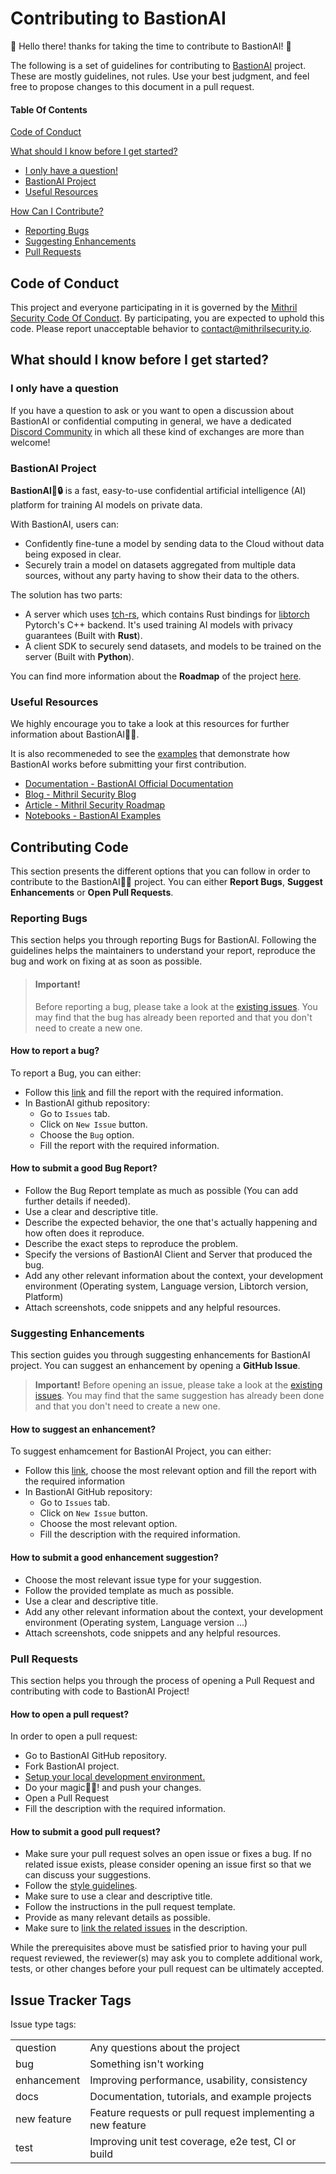 # Contributing to BastionAI
🎉 Hello there! thanks for taking the time to contribute to BastionAI! 🎉 

The following is a set of guidelines for contributing to [BastionAI](https://github.com/mithril-security/bastionai) project. These are mostly guidelines, not rules. Use your best judgment, and feel free to propose changes to this document in a pull request.

#### Table Of Contents
[Code of Conduct](#code-of-conduct)

[What should I know before I get started?](#what-should-i-know-before-i-get-started)
  * [I only have a question!](#i-only-have-a-question)
  * [BastionAI Project](#bastionai-project)
  * [Useful Resources](#useful-resources)

[How Can I Contribute?](#how-can-i-contribute)
  * [Reporting Bugs](#reporting-bugs)
  * [Suggesting Enhancements](#suggesting-enhancements)
  * [Pull Requests](#pull-requests)

## Code of Conduct

This project and everyone participating in it is governed by the [Mithril Security Code Of Conduct](CODE_OF_CONDUCT.md). By participating, you are expected to uphold this code. Please report unacceptable behavior to [contact@mithrilsecurity.io](mailto:contact@mithrilsecurity.io).

## What should I know before I get started?

### I only have a question
If you have a question to ask or you want to open a discussion about BastionAI or confidential computing in general, we have a dedicated [Discord Community](https://discord.gg/TxEHagpWd4) in which all these kind of exchanges are more than welcome!

### BastionAI Project

**BastionAI🚀🔒** is a fast, easy-to-use confidential artificial intelligence (AI) platform for training AI models on private data.

With BastionAI, users can:

- Confidently fine-tune a model by sending data to the Cloud without data being exposed in clear.
- Securely train a model on datasets aggregated from multiple data sources, without any party having to show their data to the others.

The solution has two parts:
- A server which uses [tch-rs](), which contains Rust bindings for [libtorch]() Pytorch's C++ backend. It's used training AI models with privacy guarantees (Built with **Rust**).
- A client SDK to securely send datasets, and models to be trained on the server (Built with **Python**).

You can find more information about the **Roadmap** of the project [here](https://blog.mithrilsecurity.io/our-roadmap-at-mithril-security/#bastionai).

### Useful Resources

We highly encourage you to take a look at this resources for further information about BastionAI🚀🔐. 

It is also recommeneded to see the [examples](https://github.com/mithril-security/bastionai/tree/master/examples) that demonstrate how BastionAI works before submitting your first contribution. 

* [Documentation - BastionAI Official Documentation](https://bastionai.mithrilsecurity.io)
* [Blog - Mithril Security Blog](https://blog.mithrilsecurity.io/)
* [Article - Mithril Security Roadmap](https://blog.mithrilsecurity.io/our-roadmap-at-mithril-security/)
* [Notebooks - BastionAI Examples](https://github.com/mithril-security/bastionai/tree/master/examples)

## Contributing Code
This section presents the different options that you can follow in order to contribute to the  BastionAI🚀🔐 project. You can either **Report Bugs**, **Suggest Enhancements** or **Open Pull Requests**.

### Reporting Bugs
This section helps you through reporting Bugs for BastionAI. Following the guidelines helps the maintainers to understand your report, reproduce the bug and work on fixing at as soon as possible. 

> #### Important!
> Before reporting a bug, please take a look at the [existing issues](https://github.com/mithril-security/bastionai/issues). You may find that the bug has already been reported and that you don't need to create a new one.

#### How to report a bug? 
To report a Bug, you can either:
- Follow this [link](https://github.com/mithril-security/bastionai/issues/new?assignees=&labels=&template=bug-report.md&title=) and fill the report with the required information.
- In BastionAI github repository:
  * Go to `Issues` tab.
  * Click on `New Issue` button.
  * Choose the `Bug` option.
  * Fill the report with the required information.

#### How to submit a good Bug Report?
- Follow the Bug Report template as much as possible (You can add further details if needed).
- Use a clear and descriptive title.
- Describe the expected behavior, the one that's actually happening and how often does it reproduce.
- Describe the exact steps to reproduce the problem.
- Specify the versions of BastionAI Client and Server that produced the bug.
- Add any other relevant information about the context, your development environment (Operating system, Language version, Libtorch version, Platform)
- Attach screenshots, code snippets and any helpful resources.  

### Suggesting Enhancements 
This section guides you through suggesting enhancements for BastionAI project. You can suggest an enhancement by opening a **GitHub Issue**. 

> **Important!**
> Before opening an issue, please take a look at the [existing issues](https://github.com/mithril-security/bastionai/issues). You may find that the same suggestion has already been done and that you don't need to create a new one.

#### How to suggest an enhancement? 
To suggest enhamcement for BastionAI Project, you can either:

- Follow this [link](https://github.com/mithril-security/bastionai/issues/new/choose), choose the most relevant option and fill the report with the required information
- In BastionAI GitHub repository:
  * Go to `Issues` tab.
  * Click on `New Issue` button.
  * Choose the most relevant option.
  * Fill the description with the required information.

#### How to submit a good enhancement suggestion?
- Choose the most relevant issue type for your suggestion.
- Follow the provided template as much as possible.
- Use a clear and descriptive title.
- Add any other relevant information about the context, your development environment (Operating system, Language version ...)
- Attach screenshots, code snippets and any helpful resources. 

### Pull Requests
This section helps you through the process of opening a Pull Request and contributing with code to BastionAI Project!

#### How to open a pull request? 
In order to open a pull request:
- Go to BastionAI GitHub repository.
- Fork BastionAI project.
- [Setup your local development environment.](#setting-your-local-development-environment)
- Do your magic🚀🌠! and push your changes. 
- Open a Pull Request
- Fill the description with the required information.

#### How to submit a good pull request?
- Make sure your pull request solves an open issue or fixes a bug. If no related issue exists, please consider opening an issue first so that we can discuss your suggestions. 
- Follow the [style guidelines](#style-guidelines). 
- Make sure to use a clear and descriptive title.
- Follow the instructions in the pull request template.
- Provide as many relevant details as possible.
- Make sure to [link the related issues](https://docs.github.com/en/issues/tracking-your-work-with-issues/about-issues#efficient-communication) in the description.

While the prerequisites above must be satisfied prior to having your pull request reviewed, the reviewer(s) may ask you to complete additional work, tests, or other changes before your pull request can be ultimately accepted.

## Issue Tracker Tags

Issue type tags:

|     |     |
| --- | --- |
| question | Any questions about the project |
| bug | Something isn't working |
| enhancement | Improving performance, usability, consistency |
| docs | Documentation, tutorials, and example projects |
| new feature | Feature requests or pull request implementing a new feature |
| test | Improving unit test coverage, e2e test, CI or build |